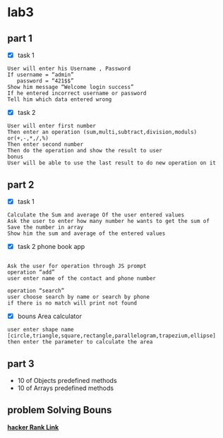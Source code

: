 # lab3

## part 1

- [x] task 1
```
User will enter his Username , Password
If username = “admin” 
   password = “421$$”
Show him message “Welcome login success”
If he entered incorrect username or password
Tell him which data entered wrong
```
- [x] task 2
```
User will enter first number
Then enter an operation (sum,multi,subtract,division,moduls) or(+,-,*,/,%)
Then enter second number
Then do the operation and show the result to user
bonus
User will be able to use the last result to do new operation on it
```
## part 2

- [x] task 1
```
Calculate the Sum and average Of the user entered values
Ask the user to enter how many number he wants to get the sum of
Save the number in array
Show him the sum and average of the entered values
```
- [x] task 2 phone book app
```

Ask the user for operation through JS prompt
operation “add”
user enter name of the contact and phone number

operation “search”
user choose search by name or search by phone 
if there is no match will print not found
```

- [x] bouns Area calculator 
```
user enter shape name [circle,triangle,square,rectangle,parallelogram,trapezium,ellipse]
then enter the parameter to calculate the area
```
## part 3

- 10 of Objects predefined methods
- 10 of Arrays predefined methods
## problem Solving Bouns

[**hacker Rank Link**](https://www.hackerrank.com/challenges/apple-and-orange/problem?isFullScreen=true)
